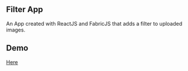 ## Filter App

An App created with ReactJS and FabricJS that adds a filter to uploaded images.

## Demo
[Here](https://react-filters.herokuapp.com/)